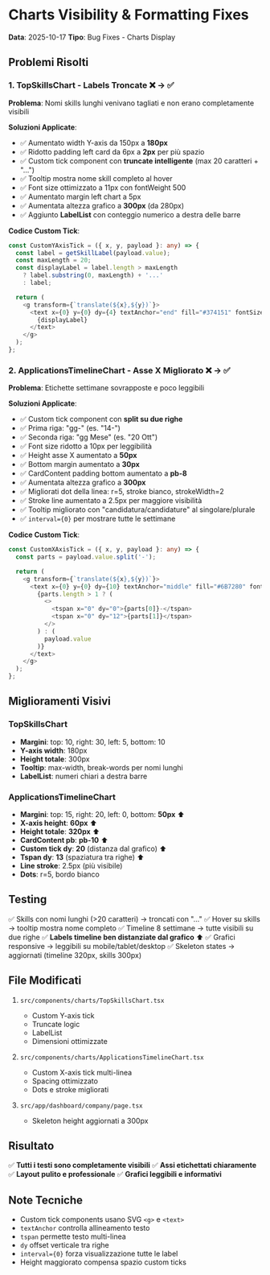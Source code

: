 # Charts Visibility & Formatting Fixes

**Data**: 2025-10-17
**Tipo**: Bug Fixes - Charts Display

## Problemi Risolti

### 1. TopSkillsChart - Labels Troncate ❌ → ✅

**Problema**: Nomi skills lunghi venivano tagliati e non erano completamente visibili

**Soluzioni Applicate**:
- ✅ Aumentato width Y-axis da 150px a **180px**
- ✅ Ridotto padding left card da 6px a **2px** per più spazio
- ✅ Custom tick component con **truncate intelligente** (max 20 caratteri + "...")
- ✅ Tooltip mostra nome skill completo al hover
- ✅ Font size ottimizzato a 11px con fontWeight 500
- ✅ Aumentato margin left chart a 5px
- ✅ Aumentata altezza grafico a **300px** (da 280px)
- ✅ Aggiunto **LabelList** con conteggio numerico a destra delle barre

**Codice Custom Tick**:
```typescript
const CustomYAxisTick = ({ x, y, payload }: any) => {
  const label = getSkillLabel(payload.value);
  const maxLength = 20;
  const displayLabel = label.length > maxLength
    ? label.substring(0, maxLength) + '...'
    : label;

  return (
    <g transform={`translate(${x},${y})`}>
      <text x={0} y={0} dy={4} textAnchor="end" fill="#374151" fontSize={11} fontWeight={500}>
        {displayLabel}
      </text>
    </g>
  );
};
```

### 2. ApplicationsTimelineChart - Asse X Migliorato ❌ → ✅

**Problema**: Etichette settimane sovrapposte e poco leggibili

**Soluzioni Applicate**:
- ✅ Custom tick component con **split su due righe**
- ✅ Prima riga: "gg-" (es. "14-")
- ✅ Seconda riga: "gg Mese" (es. "20 Ott")
- ✅ Font size ridotto a 10px per leggibilità
- ✅ Height asse X aumentato a **50px**
- ✅ Bottom margin aumentato a **30px**
- ✅ CardContent padding bottom aumentato a **pb-8**
- ✅ Aumentata altezza grafico a **300px**
- ✅ Migliorati dot della linea: r=5, stroke bianco, strokeWidth=2
- ✅ Stroke line aumentato a 2.5px per maggiore visibilità
- ✅ Tooltip migliorato con "candidatura/candidature" al singolare/plurale
- ✅ `interval={0}` per mostrare tutte le settimane

**Codice Custom Tick**:
```typescript
const CustomXAxisTick = ({ x, y, payload }: any) => {
  const parts = payload.value.split('-');

  return (
    <g transform={`translate(${x},${y})`}>
      <text x={0} y={0} dy={10} textAnchor="middle" fill="#6B7280" fontSize={10}>
        {parts.length > 1 ? (
          <>
            <tspan x="0" dy="0">{parts[0]}-</tspan>
            <tspan x="0" dy="12">{parts[1]}</tspan>
          </>
        ) : (
          payload.value
        )}
      </text>
    </g>
  );
};
```

## Miglioramenti Visivi

### TopSkillsChart
- **Margini**: top: 10, right: 30, left: 5, bottom: 10
- **Y-axis width**: 180px
- **Height totale**: 300px
- **Tooltip**: max-width, break-words per nomi lunghi
- **LabelList**: numeri chiari a destra barre

### ApplicationsTimelineChart
- **Margini**: top: 15, right: 20, left: 0, bottom: **50px** ⬆️
- **X-axis height**: **60px** ⬆️
- **Height totale**: **320px** ⬆️
- **CardContent pb**: **pb-10** ⬆️
- **Custom tick dy**: **20** (distanza dal grafico) ⬆️
- **Tspan dy**: **13** (spaziatura tra righe) ⬆️
- **Line stroke**: 2.5px (più visibile)
- **Dots**: r=5, bordo bianco

## Testing

✅ Skills con nomi lunghi (>20 caratteri) → troncati con "..."
✅ Hover su skills → tooltip mostra nome completo
✅ Timeline 8 settimane → tutte visibili su due righe
✅ **Labels timeline ben distanziate dal grafico** ⬆️
✅ Grafici responsive → leggibili su mobile/tablet/desktop
✅ Skeleton states → aggiornati (timeline 320px, skills 300px)

## File Modificati

1. `src/components/charts/TopSkillsChart.tsx`
   - Custom Y-axis tick
   - Truncate logic
   - LabelList
   - Dimensioni ottimizzate

2. `src/components/charts/ApplicationsTimelineChart.tsx`
   - Custom X-axis tick multi-linea
   - Spacing ottimizzato
   - Dots e stroke migliorati

3. `src/app/dashboard/company/page.tsx`
   - Skeleton height aggiornati a 300px

## Risultato

✅ **Tutti i testi sono completamente visibili**
✅ **Assi etichettati chiaramente**
✅ **Layout pulito e professionale**
✅ **Grafici leggibili e informativi**

## Note Tecniche

- Custom tick components usano SVG `<g>` e `<text>`
- `textAnchor` controlla allineamento testo
- `tspan` permette testo multi-linea
- `dy` offset verticale tra righe
- `interval={0}` forza visualizzazione tutte le label
- Height maggiorato compensa spazio custom ticks
